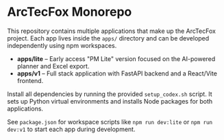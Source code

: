 # ArcTecFox Monorepo

This repository contains multiple applications that make up the ArcTecFox project. Each app lives inside the `apps/` directory and can be developed independently using npm workspaces.

- **apps/lite** – Early access "PM Lite" version focused on the AI-powered planner and Excel export.
- **apps/v1** – Full stack application with FastAPI backend and a React/Vite frontend.

Install all dependencies by running the provided `setup_codex.sh` script. It sets up Python virtual environments and installs Node packages for both applications.

See `package.json` for workspace scripts like `npm run dev:lite` or `npm run dev:v1` to start each app during development.

